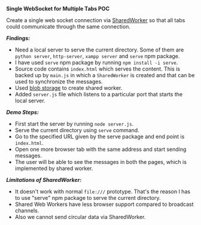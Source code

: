 **Single WebSocket for Multiple Tabs POC**

Create a single web socket connection via [SharedWorker](https://developer.mozilla.org/en-US/docs/Web/API/SharedWorker) so that all tabs could communicate through the same connection.

***Findings:***
* Need a local server to serve the current directory. Some of them are `python server`, `http-server`, `xampp server` and `serve` npm package.
* I have used `serve` npm package by running `npm install -i serve`.
* Source code contains `index.html` which serves the content. This is backed up by `main.js` in which a `SharedWorker` is created and that can be used to synchronize the messages.
* Used [blob storage](https://developer.mozilla.org/en-US/docs/Web/API/URL/createObjectURL_static) to create shared worker.
* Added `server.js` file which listens to a particular port that starts the local server.

***Demo Steps:***
* First start the server by running `node server.js`.
* Serve the current directory using `serve` command.
* Go to the specified URL given by the serve package and end point is `index.html`.
* Open one more browser tab with the same address and start sending messages.
* The user will be able to see the messages in both the pages, which is implemented by shared worker.

***Limitations of SharedWorker:***
* It doesn't work with normal `file:///` prototype. That's the reason I has to use "serve" npm package to serve the current directory.
* Shared Web Workers have less browser support compared to broadcast channels.
* Also we cannot send circular data via SharedWorker.
